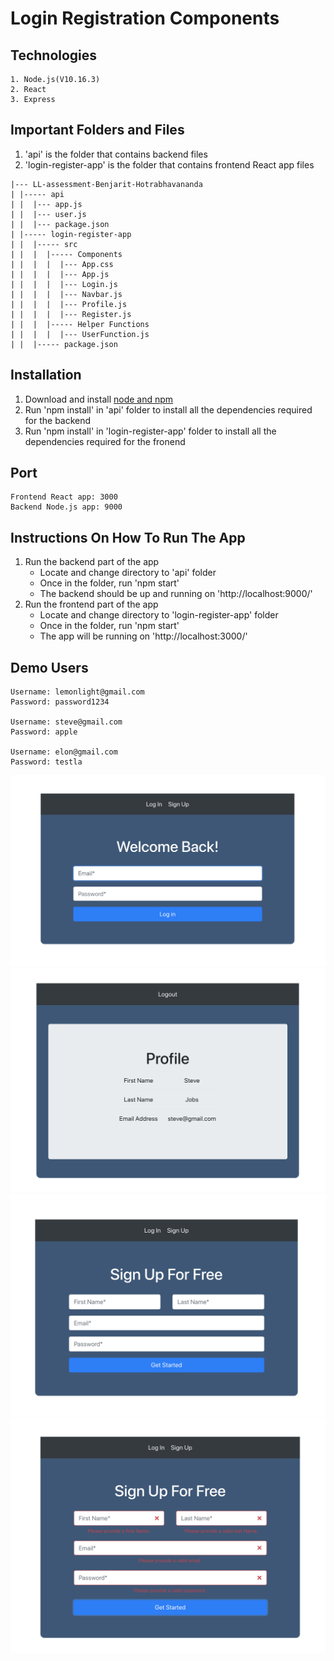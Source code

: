 # Login Registration Components

## Technologies
```
1. Node.js(V10.16.3)
2. React
3. Express
```

## Important Folders and Files

1. 'api' is the folder that contains backend files
2. 'login-register-app' is the folder that contains frontend React app files

```
|--- LL-assessment-Benjarit-Hotrabhavananda
| |----- api
| |  |--- app.js
| |  |--- user.js
| |  |--- package.json
| |----- login-register-app
| |  |----- src
| |  |  |----- Components
| |  |  |  |--- App.css
| |  |  |  |--- App.js
| |  |  |  |--- Login.js
| |  |  |  |--- Navbar.js
| |  |  |  |--- Profile.js
| |  |  |  |--- Register.js
| |  |  |----- Helper Functions
| |  |  |  |--- UserFunction.js
| |  |----- package.json
```
## Installation
1. Download and install [node and npm](https://nodejs.org/en/)
2. Run 'npm install' in 'api' folder to install all the dependencies required for the backend
3. Run 'npm install' in 'login-register-app' folder to install all the dependencies required for the fronend

## Port
```
Frontend React app: 3000
Backend Node.js app: 9000
```

## Instructions On How To Run The App
1. Run the backend part of the app
    - Locate and change directory to 'api' folder
    - Once in the folder, run 'npm start'
    - The backend should be up and running on 'http://localhost:9000/'
2. Run the frontend part of the app    
    - Locate and change directory to 'login-register-app' folder
    - Once in the folder, run 'npm start'
    - The app will be running on 'http://localhost:3000/'

## Demo Users
```
Username: lemonlight@gmail.com
Password: password1234

Username: steve@gmail.com
Password: apple

Username: elon@gmail.com
Password: testla
```
![](login.png)
![](profile.png)
![](register.png)
![](register_validation.png)

